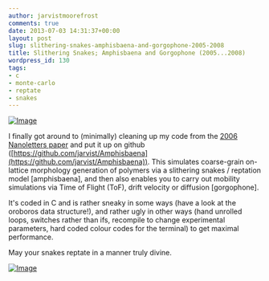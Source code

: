 ```yaml
---
author: jarvistmoorefrost
comments: true
date: 2013-07-03 14:31:37+00:00
layout: post
slug: slithering-snakes-amphisbaena-and-gorgophone-2005-2008
title: Slithering Snakes; Amphisbaena and Gorgophone (2005...2008)
wordpress_id: 130
tags:
- c
- monte-carlo
- reptate
- snakes
---
```


[![Image](http://jarvistmoorefrost.files.wordpress.com/2013/07/attrac_annealed_short_hop1.png?w=490)](http://jarvistmoorefrost.files.wordpress.com/2013/07/attrac_annealed_short_hop1.png)

I finally got around to (minimally) cleaning up my code from the [2006 Nanoletters paper](http://dx.doi.org/10.1021/nl0608386) and put it up on github ([https://github.com/jarvist/Amphisbaena](https://github.com/jarvist/Amphisbaena)). This simulates coarse-grain on-lattice morphology generation of polymers via a slithering snakes / reptation model [amphisbaena], and then also enables you to carry out mobility simulations via Time of Flight (ToF), drift velocity or diffusion [gorgophone].

It's coded in C and is rather sneaky in some ways (have a look at the oroboros data structure!), and rather ugly in other ways (hand unrolled loops, switches rather than ifs, recompile to change experimental parameters, hard coded colour codes for the terminal) to get maximal performance.

May your snakes reptate in a manner truly divine.

[![Image](http://jarvistmoorefrost.files.wordpress.com/2013/07/console.jpg?w=650)](http://jarvistmoorefrost.files.wordpress.com/2013/07/console.jpg)
